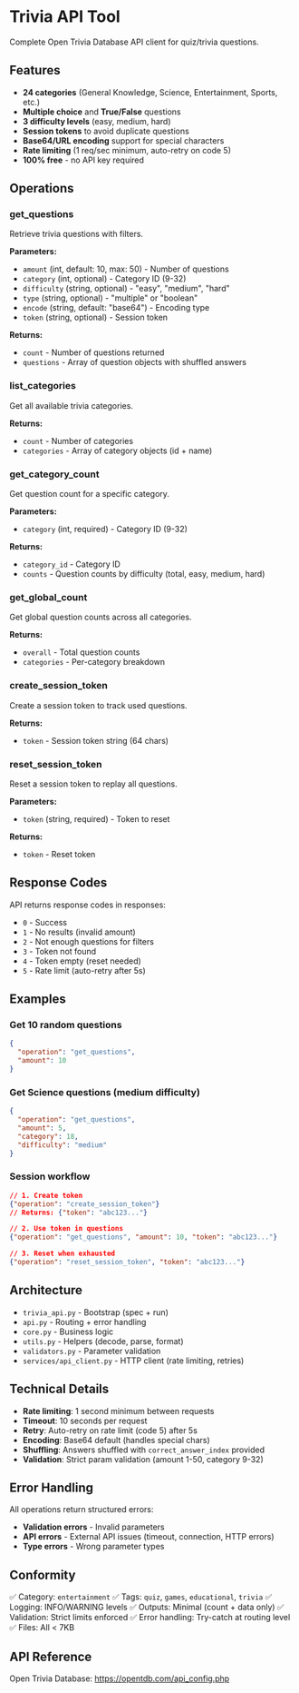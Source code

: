 # Trivia API Tool

Complete Open Trivia Database API client for quiz/trivia questions.

## Features

- **24 categories** (General Knowledge, Science, Entertainment, Sports, etc.)
- **Multiple choice** and **True/False** questions
- **3 difficulty levels** (easy, medium, hard)
- **Session tokens** to avoid duplicate questions
- **Base64/URL encoding** support for special characters
- **Rate limiting** (1 req/sec minimum, auto-retry on code 5)
- **100% free** - no API key required

## Operations

### get_questions
Retrieve trivia questions with filters.

**Parameters:**
- `amount` (int, default: 10, max: 50) - Number of questions
- `category` (int, optional) - Category ID (9-32)
- `difficulty` (string, optional) - "easy", "medium", "hard"
- `type` (string, optional) - "multiple" or "boolean"
- `encode` (string, default: "base64") - Encoding type
- `token` (string, optional) - Session token

**Returns:**
- `count` - Number of questions returned
- `questions` - Array of question objects with shuffled answers

### list_categories
Get all available trivia categories.

**Returns:**
- `count` - Number of categories
- `categories` - Array of category objects (id + name)

### get_category_count
Get question count for a specific category.

**Parameters:**
- `category` (int, required) - Category ID (9-32)

**Returns:**
- `category_id` - Category ID
- `counts` - Question counts by difficulty (total, easy, medium, hard)

### get_global_count
Get global question counts across all categories.

**Returns:**
- `overall` - Total question counts
- `categories` - Per-category breakdown

### create_session_token
Create a session token to track used questions.

**Returns:**
- `token` - Session token string (64 chars)

### reset_session_token
Reset a session token to replay all questions.

**Parameters:**
- `token` (string, required) - Token to reset

**Returns:**
- `token` - Reset token

## Response Codes

API returns response codes in responses:
- `0` - Success
- `1` - No results (invalid amount)
- `2` - Not enough questions for filters
- `3` - Token not found
- `4` - Token empty (reset needed)
- `5` - Rate limit (auto-retry after 5s)

## Examples

### Get 10 random questions
```json
{
  "operation": "get_questions",
  "amount": 10
}
```

### Get Science questions (medium difficulty)
```json
{
  "operation": "get_questions",
  "amount": 5,
  "category": 18,
  "difficulty": "medium"
}
```

### Session workflow
```json
// 1. Create token
{"operation": "create_session_token"}
// Returns: {"token": "abc123..."}

// 2. Use token in questions
{"operation": "get_questions", "amount": 10, "token": "abc123..."}

// 3. Reset when exhausted
{"operation": "reset_session_token", "token": "abc123..."}
```

## Architecture

- `trivia_api.py` - Bootstrap (spec + run)
- `api.py` - Routing + error handling
- `core.py` - Business logic
- `utils.py` - Helpers (decode, parse, format)
- `validators.py` - Parameter validation
- `services/api_client.py` - HTTP client (rate limiting, retries)

## Technical Details

- **Rate limiting**: 1 second minimum between requests
- **Timeout**: 10 seconds per request
- **Retry**: Auto-retry on rate limit (code 5) after 5s
- **Encoding**: Base64 default (handles special chars)
- **Shuffling**: Answers shuffled with `correct_answer_index` provided
- **Validation**: Strict param validation (amount 1-50, category 9-32)

## Error Handling

All operations return structured errors:
- **Validation errors** - Invalid parameters
- **API errors** - External API issues (timeout, connection, HTTP errors)
- **Type errors** - Wrong parameter types

## Conformity

✅ Category: `entertainment`
✅ Tags: `quiz`, `games`, `educational`, `trivia`
✅ Logging: INFO/WARNING levels
✅ Outputs: Minimal (count + data only)
✅ Validation: Strict limits enforced
✅ Error handling: Try-catch at routing level
✅ Files: All < 7KB

## API Reference

Open Trivia Database: https://opentdb.com/api_config.php

